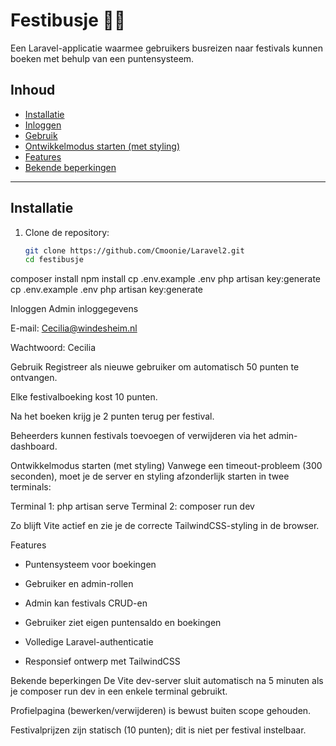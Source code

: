 # Festibusje 🎉🚌  
Een Laravel-applicatie waarmee gebruikers busreizen naar festivals kunnen boeken met behulp van een puntensysteem.

## Inhoud
- [Installatie](#installatie)
- [Inloggen](#inloggen)
- [Gebruik](#gebruik)
- [Ontwikkelmodus starten (met styling)](#ontwikkelmodus-starten-met-styling)
- [Features](#features)
- [Bekende beperkingen](#bekende-beperkingen)

---

## Installatie

1. Clone de repository:
   ```bash
   git clone https://github.com/Cmoonie/Laravel2.git
   cd festibusje
   
composer install
npm install
cp .env.example .env
php artisan key:generate
cp .env.example .env
php artisan key:generate

Inloggen
Admin inloggegevens

E-mail: Cecilia@windesheim.nl

Wachtwoord: Cecilia

Gebruik
Registreer als nieuwe gebruiker om automatisch 50 punten te ontvangen.

Elke festivalboeking kost 10 punten.

Na het boeken krijg je 2 punten terug per festival.

Beheerders kunnen festivals toevoegen of verwijderen via het admin-dashboard.

Ontwikkelmodus starten (met styling)
Vanwege een timeout-probleem (300 seconden), moet je de server en styling afzonderlijk starten in twee terminals:

Terminal 1:
php artisan serve
Terminal 2:
composer run dev

Zo blijft Vite actief en zie je de correcte TailwindCSS-styling in de browser.


Features
- Puntensysteem voor boekingen

- Gebruiker en admin-rollen

- Admin kan festivals CRUD-en

- Gebruiker ziet eigen puntensaldo en boekingen

- Volledige Laravel-authenticatie

- Responsief ontwerp met TailwindCSS

Bekende beperkingen
De Vite dev-server sluit automatisch na 5 minuten als je composer run dev in een enkele terminal gebruikt.

Profielpagina (bewerken/verwijderen) is bewust buiten scope gehouden.

Festivalprijzen zijn statisch (10 punten); dit is niet per festival instelbaar.
